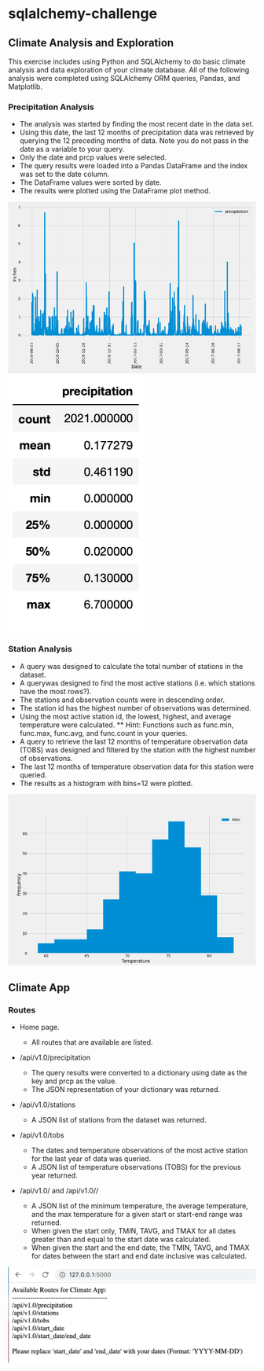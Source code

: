 # sqlalchemy-challenge

## Climate Analysis and Exploration

This exercise includes using Python and SQLAlchemy to do basic climate analysis and data exploration of your climate database. All of the following analysis were completed using SQLAlchemy ORM queries, Pandas, and Matplotlib.

### Precipitation Analysis

* The analysis was started by finding the most recent date in the data set.
* Using this date, the last 12 months of precipitation data was retrieved by querying the 12 preceding months of data. Note you do not pass in the date as a variable to your query.
* Only the date and prcp values were selected.
* The query results were loaded into a Pandas DataFrame and the index was set to the date column.
* The DataFrame values were sorted by date.
* The results were plotted using the DataFrame plot method.

![](Images/Precipation.png)
!['Summary Statistics'](Images/Summary_Statistics.png)


### Station Analysis

* A query was designed to calculate the total number of stations in the dataset.
* A querywas designed to find the most active stations (i.e. which stations have the most rows?).
* The stations and observation counts were in descending order.
* The station id has the highest number of observations was determined.
* Using the most active station id, the lowest, highest, and average temperature were calculated.
** Hint: Functions such as func.min, func.max, func.avg, and func.count in your queries.
* A query to retrieve the last 12 months of temperature observation data (TOBS) was designed and filtered by the station with the highest number of observations.
* The last 12 months of temperature observation data for this station were queried.
* The results as a histogram with bins=12 were plotted.

![](Images/Temperatures.png)


## Climate App

### Routes

* Home page.
    - All routes that are available are listed.

* /api/v1.0/precipitation
    - The query results were converted to a dictionary using date as the key and prcp as the value.
    - The JSON representation of your dictionary was returned.

* /api/v1.0/stations
    - A JSON list of stations from the dataset was returned.

* /api/v1.0/tobs
    - The dates and temperature observations of the most active station for the last year of data was queried.
    - A JSON list of temperature observations (TOBS) for the previous year returned.

* /api/v1.0/<start> and /api/v1.0/<start>/<end>
    - A JSON list of the minimum temperature, the average temperature, and the max temperature for a given start or start-end range was returned.
    - When given the start only, TMIN, TAVG, and TMAX for all dates greater than and equal to the start date was calculated.
    - When given the start and the end date, the TMIN, TAVG, and TMAX for dates between the start and end date inclusive was calculated.
  
![](Images/Flask_App.png)
